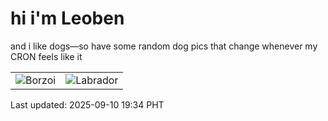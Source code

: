 # hi i'm Leoben

and i like dogs—so have some random dog pics that change whenever my CRON feels like it

|  |  |
|--------|----------|
| ![Borzoi](https://random-dog-vercel.vercel.app/api/random-borzoi?v=1757504040) | ![Labrador](https://random-dog-vercel.vercel.app/api/random-labrador?v=1757504040) |

Last updated: 2025-09-10 19:34 PHT
